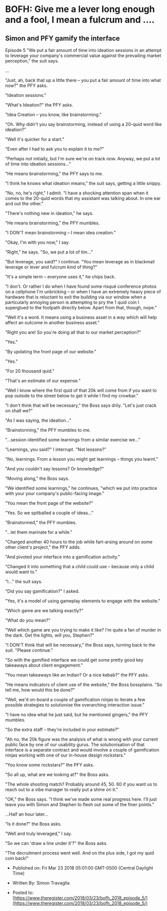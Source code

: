 # BOFH: Give me a lever long enough and a fool, I mean a fulcrum and ....

## Simon and PFY gamify the interface

Episode 5  "We put a fair amount of time into ideation sessions in an attempt to leverage your company's commercial value against the prevailing market perception," the suit says.

...

"Just, ah, back that up a little there – you put a fair amount of time into what now?" the PFY asks.

"Ideation sessions."

"What's Ideation?" the PFY asks.

"Idea Creation – you know, like brainstorming."

"Oh. Why didn't you say brainstorming, instead of using a 20-quid word like ideation?"

"Well it's quicker for a start."

"Even after I had to ask you to explain it to me?"

"Perhaps not initially, but I'm sure we're on track now. Anyway, we put a lot of time into ideation sessions..."

"He means brainstorming," the PFY says to me.

"I think he knows what ideation means," the suit says, getting a little snippy.

"No, no, he's right," I admit. "I have a shocking attention span when it comes to the 20-quid words that my assistant was talking about. In one ear and out the other."

"There's nothing new in ideation," he says.

"He means brainstorming," the PFY mumbles.

"I DON'T mean brainstorming – I mean idea creation."

"Okay, I'm with you now," I say.

"Right," he says. "So, we put a lot of tim..."

"But leverage, you said?" I continue. "You mean leverage as in blackmail leverage or lever and fulcrum kind of thing?"

"It's a simple term – everyone uses it," he chips back.

"I don't. Or rather I do when I have found some risqué conference photos on a cellphone I'm unbricking – or when I have an extremely heavy piece of hardware that is reluctant to exit the building via our window when a particularly annoying person is attempting to pry the 1 quid coin I superglued to the footpath directly below. Apart from that, though, nope."

"Well it's a word. It means using a business asset in a way which will help affect an outcome in another business asset."

"Right you are! So you're doing all that to our market perception?"

"Yes."

"By updating the front page of our website."

"Yes."

"For 20 thousand quid."

"That's an estimate of our expense."

"Well I know where the first quid of that 20k will come from if you want to pop outside to the street below to get it while I find my crowbar."

"I don't think that will be necessary," the Boss says drily. "Let's just crack on shall we?"

"As I was saying, the ideation..."

"Brainstorming," the PFY mumbles to me.

"...session identified some learnings from a similar exercise we..."

"Learnings, you said?" I interrupt. "Not lessons?"

"No, learnings. From a lesson you might get learnings – things you learnt."

"And you couldn't say lessons? Or knowledge?"

"Moving along," the Boss says.

"We identified some learnings," he continues, "which we put into practice with your your company's public-facing image."

"You mean the front page of the website?"

"Yes. So we spitballed a couple of ideas..."

"Brainstormed," the PFY mumbles.

"...let them marinate for a while."

"Charged another 40 hours to the job while fart-arsing around on some other client's project," the PFY adds.

"And pivoted your interface into a gamification activity."

"Changed it into something that a child could use – because only a child would want to."

"I..." the suit says.

"Did you say gamification?" I asked.

"Yes, it's a model of using gameplay elements to engage with the website."

"Which game are we talking exactly?"

"What do you mean?"

"Well which game are you trying to make it like? I'm quite a fan of murder in the dark. Get the lights, will you, Stephen?"

"I DON'T think that will be necessary," the Boss says, turning back to the suit. "Please continue."

"So with the gamified interface we could get some pretty good key takeaways about client engagement."

"You mean takeaways like an Indian? Or a nice kebab?" the PFY asks.

"He means indicators of client use of the website," the Boss bossplains. "So tell me, how would this be done?"

"Well, we'd on-board a couple of gamification ninjas to iterate a few possible strategies to solutionise the overarching interaction issue."

"I have no idea what he just said, but he mentioned gingers," the PFY mumbles.

"So the extra staff – they're included in your estimate?"

"Ah no, the 20k figure was the analysis of what is wrong with your current public face by one of our usability gurus. The solutionisation of that interface is a separate contract and would involve a couple of gamification ninjas working with one of our in-house design rockstars."

"You know some rockstars?" the PFY asks.

"So all up, what are we looking at?" the Boss asks.

"The whole shooting match? Probably around 45, 50. 60 if you want us to reach out to a vibe manager to really put a shine on it."

"OK," the Boss says. "I think we've made some real progress here. I'll just leave you with Simon and Stephen to flesh out some of the finer points."

...Half an hour later...

"Is it done?" the Boss asks.

"Well and truly leveraged," I say.

"So we can 'draw a line under it'?" the Boss asks.

"The decruitment process went well. And on the plus side, I got my quid coin back!"



- Published on: Fri Mar 23 2018 05:01:00 GMT-0500 (Central Daylight Time)

- Written By: Simon Travaglia

- Posted to: [https://www.theregister.com/2018/03/23/bofh_2018_episode_5/](https://www.theregister.com/2018/03/23/bofh_2018_episode_5/)